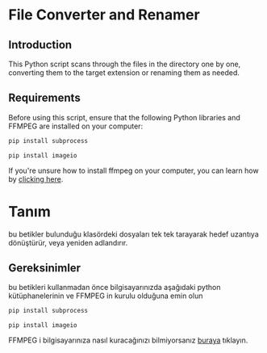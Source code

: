 # File Converter and Renamer

## Introduction
This Python script scans through the files in the directory one by one, converting them to the target extension or renaming them as needed.


## Requirements
Before using this script, ensure that the following Python libraries and FFMPEG are installed on your computer:

```cmd
pip install subprocess
```
```
pip install imageio
```
If you're unsure how to install ffmpeg on your computer, you can learn how by [clicking here](https://youtu.be/DMEP82yrs5g?si=TINIp8-D3Dklhk60).


# Tanım
bu betikler bulunduğu klasördeki dosyaları tek tek tarayarak hedef uzantıya dönüştürür, veya yeniden adlandırır.

## Gereksinimler
bu betikleri kullanmadan önce bilgisayarınızda aşağıdaki python kütüphanelerinin ve FFMPEG in kurulu olduğuna emin olun

```cmd
pip install subprocess
```
```
pip install imageio
```

FFMPEG i bilgisayarınıza nasıl kuracağınızı bilmiyorsanız [buraya](https://youtu.be/EvMet1ajPqo?si=ALnaRGDm0uPfSBgx) tıklayın.

